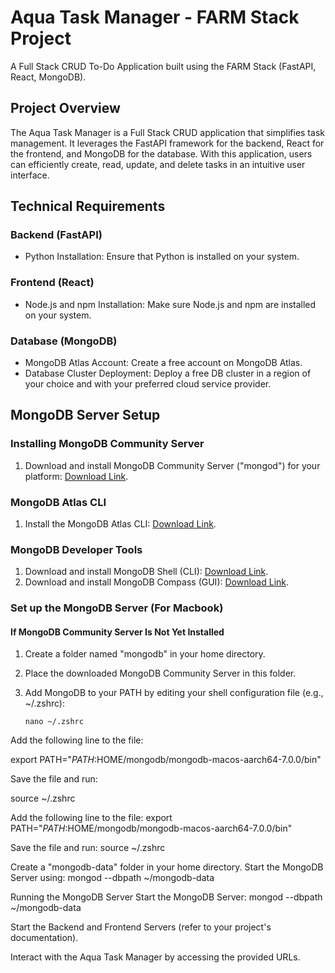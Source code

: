 # Aqua Task Manager - FARM Stack Project

A Full Stack CRUD To-Do Application built using the FARM Stack (FastAPI, React, MongoDB).

## Project Overview

The Aqua Task Manager is a Full Stack CRUD application that simplifies task management. It leverages the FastAPI framework for the backend, React for the frontend, and MongoDB for the database. With this application, users can efficiently create, read, update, and delete tasks in an intuitive user interface.

## Technical Requirements

### Backend (FastAPI)

- Python Installation: Ensure that Python is installed on your system.

### Frontend (React)

- Node.js and npm Installation: Make sure Node.js and npm are installed on your system.

### Database (MongoDB)

- MongoDB Atlas Account: Create a free account on MongoDB Atlas.
- Database Cluster Deployment: Deploy a free DB cluster in a region of your choice and with your preferred cloud service provider.

## MongoDB Server Setup

### Installing MongoDB Community Server

1. Download and install MongoDB Community Server ("mongod") for your platform: [Download Link](https://www.mongodb.com/try/download/community).

### MongoDB Atlas CLI

1. Install the MongoDB Atlas CLI: [Download Link](https://www.mongodb.com/try/download/community).

### MongoDB Developer Tools

1. Download and install MongoDB Shell (CLI): [Download Link](https://www.mongodb.com/developer-tools).
2. Download and install MongoDB Compass (GUI): [Download Link](https://www.mongodb.com/developer-tools).

### Set up the MongoDB Server (For Macbook)

#### If MongoDB Community Server Is Not Yet Installed

1. Create a folder named "mongodb" in your home directory.
2. Place the downloaded MongoDB Community Server in this folder.
3. Add MongoDB to your PATH by editing your shell configuration file (e.g., ~/.zshrc):

   ```shell
   nano ~/.zshrc

Add the following line to the file:

export PATH="$PATH:$HOME/mongodb/mongodb-macos-aarch64-7.0.0/bin"

Save the file and run:

source ~/.zshrc

Add the following line to the file:
export PATH="$PATH:$HOME/mongodb/mongodb-macos-aarch64-7.0.0/bin"

Save the file and run:
source ~/.zshrc

Create a "mongodb-data" folder in your home directory.
Start the MongoDB Server using:
mongod --dbpath ~/mongodb-data

Running the MongoDB Server
Start the MongoDB Server:
mongod --dbpath ~/mongodb-data

Start the Backend and Frontend Servers (refer to your project's documentation).

Interact with the Aqua Task Manager by accessing the provided URLs.